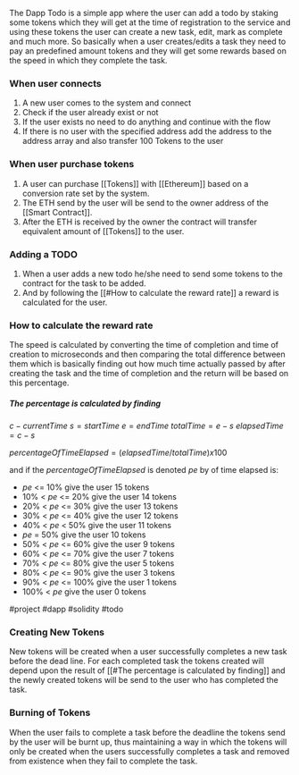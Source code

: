 
The Dapp Todo is a simple app where the user can add a todo by staking some tokens which they will get at the time of registration to the service and using these tokens the user can create a new task, edit, mark as complete and much more. So basically when a user creates/edits a task they need to pay an predefined amount tokens and they will get some rewards based on the speed in which they complete the task.

### When user connects
1. A new user comes to the system and connect
2. Check if the user already exist or not
3. If the user exists no need to do anything and continue with the flow
4. If there is no user with the specified address add the address to the address array and also transfer 100 Tokens to the user

### When user purchase tokens
1. A user can purchase [[Tokens]] with [[Ethereum]] based on a conversion rate set by the system.
2. The ETH send by the user will be send to the owner address of the [[Smart Contract]].
3. After the ETH is received by the owner the contract will transfer equivalent amount of [[Tokens]] to the user.
### Adding a TODO
1. When a user adds a new todo he/she need to send some tokens to the contract for the task to be added.
2. And by following the [[#How to calculate the reward rate]] a reward is calculated for the user.

### How to calculate the reward rate
The speed is calculated by converting the time of completion and time of creation to microseconds and then comparing the total difference between them which is basically finding out how much time actually passed by after creating the task and the time of completion and the return will be based on this percentage.
##### The percentage is calculated by finding
$c - currentTime$
$s = startTime$
$e = endTime$
$totalTime = e -s$
$elapsedTime = c - s$

$percentageOfTimeElapsed = (elapsedTime / totalTime) x 100$

and if the $percentageOfTimeElapsed$ is denoted $pe$ by  of time elapsed is:

- $pe$ <= 10% give the user 15 tokens
- 10% < $pe$ <= 20% give the user 14 tokens
- 20% < $pe$ <= 30% give the user 13 tokens
- 30% < $pe$ <= 40% give the user 12 tokens
- 40% < $pe$ < 50%  give the user 11 tokens
- $pe$ = 50% give the user 10 tokens
- 50% < $pe$ <= 60% give the user 9 tokens
- 60% < $pe$ <= 70% give the user 7 tokens
- 70% < $pe$ <= 80% give the user 5 tokens
- 80% < $pe$ <= 90% give the user 3 tokens
- 90% < $pe$ <= 100% give the user 1 tokens
- 100% < $pe$ give the user 0 tokens

#project #dapp #solidity #todo


### Creating New Tokens
New tokens will be created when a user successfully completes a new task before the dead line. For each completed task the tokens created will depend upon the result of [[#The percentage is calculated by finding]] and the newly created tokens will be send to the user who has completed the task.

### Burning of Tokens
When the user fails to complete a task before the deadline the tokens send by the user will be burnt up, thus maintaining a way in which the tokens will only be created when the users successfully completes a task and removed from existence when they fail to complete the task.
